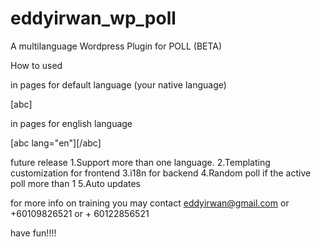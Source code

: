 # eddyirwan_wp_poll
A multilanguage Wordpress Plugin for POLL (BETA)

How to used

in pages for default language (your native language)

[abc]

in pages for english language

[abc lang="en"][/abc]

future release
1.Support more than one language.
2.Templating customization for frontend
3.i18n for backend
4.Random poll if the active poll more than 1
5.Auto updates

for more info on training you may contact eddyirwan@gmail.com or +60109826521 or + 60122856521

have fun!!!!
